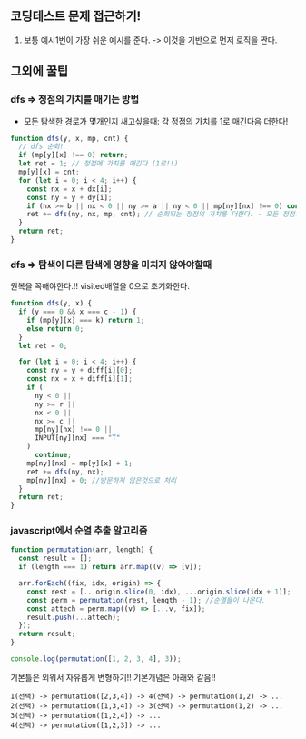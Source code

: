 ## 코딩테스트 문제 접근하기!

1. 보통 예시1번이 가장 쉬운 예시를 준다. -> 이것을 기반으로 먼저 로직을 짠다.

## 그외에 꿀팁

### dfs => 정점의 가치를 매기는 방법

- 모든 탐색한 경로가 몇개인지 새고싶을때: 각 정점의 가치를 1로 매긴다음 더한다!

```js
function dfs(y, x, mp, cnt) {
  // dfs 순회!
  if (mp[y][x] !== 0) return;
  let ret = 1; // 정점에 가치를 매긴다 (1로!!)
  mp[y][x] = cnt;
  for (let i = 0; i < 4; i++) {
    const nx = x + dx[i];
    const ny = y + dy[i];
    if (nx >= b || nx < 0 || ny >= a || ny < 0 || mp[ny][nx] !== 0) continue;
    ret += dfs(ny, nx, mp, cnt); // 순회되는 정점의 가치를 더한다. - 모든 정점의 가치가 1이므로 탐색한 노드의 값이 나온다!
  }
  return ret;
}
```

### dfs => 탐색이 다른 탐색에 영향을 미치지 않아야할때

원복을 꼭해야한다.!! visited배열을 0으로 초기화한다.

```js
function dfs(y, x) {
  if (y === 0 && x === c - 1) {
    if (mp[y][x] === k) return 1;
    else return 0;
  }
  let ret = 0;

  for (let i = 0; i < 4; i++) {
    const ny = y + diff[i][0];
    const nx = x + diff[i][1];
    if (
      ny < 0 ||
      ny >= r ||
      nx < 0 ||
      nx >= c ||
      mp[ny][nx] !== 0 ||
      INPUT[ny][nx] === "T"
    )
      continue;
    mp[ny][nx] = mp[y][x] + 1;
    ret += dfs(ny, nx);
    mp[ny][nx] = 0; //방문하지 않은것으로 처리
  }
  return ret;
}
```

### javascript에서 순열 추출 알고리즘

```js
function permutation(arr, length) {
  const result = [];
  if (length === 1) return arr.map((v) => [v]);

  arr.forEach((fix, idx, origin) => {
    const rest = [...origin.slice(0, idx), ...origin.slice(idx + 1)];
    const perm = permutation(rest, length - 1); //순열들이 나온다.
    const attech = perm.map((v) => [...v, fix]);
    result.push(...attech);
  });
  return result;
}

console.log(permutation([1, 2, 3, 4], 3));
```

기본틀은 외워서 자유롭게 변형하기!! 기본개념은 아래와 같음!!

```
1(선택) -> permutation([2,3,4]) -> 4(선택) -> permutation(1,2) -> ...
2(선택) -> permutation([1,3,4]) -> 3(선택) -> permutation(1,2) -> ...
3(선택) -> permutation([1,2,4]) -> ...
4(선택) -> permutation([1,2,3]) -> ...
```

